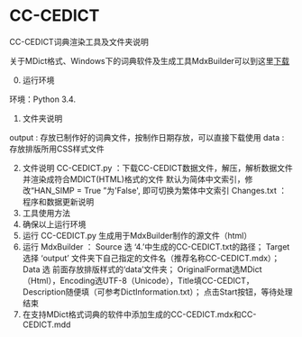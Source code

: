 ﻿# CC-CEDICT

CC-CEDICT词典渲染工具及文件夹说明

关于MDict格式、Windows下的词典软件及生成工具MdxBuilder可以到这里[下载](http://www.octopus-studio.com/download.cn.htm)

0. 运行环境

环境：Python 3.4.

1. 文件夹说明

output  : 存放已制作好的词典文件，按制作日期存放，可以直接下载使用
data    : 存放排版所用CSS样式文件

2. 文件说明
CC-CEDICT.py  ：下载CC-CEDICT数据文件，解压，解析数据文件并渲染成符合MDICT(HTML)格式的文件
                默认为简体中文索引，修改“HAN_SIMP = True ”为'False', 即可切换为繁体中文索引
Changes.txt   ：程序和数据更新说明
​
3. 工具使用方法
  0. 确保以上运行环境
  1. 运行 CC-CEDICT.py 生成用于MdxBuilder制作的源文件（html）
  2. 运行 MdxBuilder ：
    Source 选 ‘4.’中生成的CC-CEDICT.txt的路径；
    Target 选择 ‘output’ 文件夹下自己指定的文件名（推荐名称CC-CEDICT.mdx）；
    Data 选 前面存放排版样式的‘data’文件夹；
    OriginalFormat选MDict（Html），Encoding选UTF-8（Unicode），Title填CC-CEDICT，Description随便填（可参考DictInformation.txt）；
    点击Start按钮，等待处理结束  
  3. 在支持MDict格式词典的软件中添加生成的CC-CEDICT.mdx和CC-CEDICT.mdd
​
​